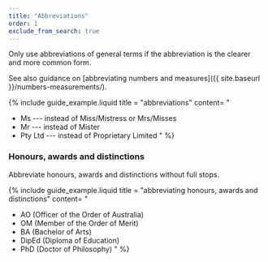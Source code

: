 ```yaml
---
title: "Abbreviations"
order: 1
exclude_from_search: true
---
```


Only use abbreviations of general terms if the abbreviation is the clearer and more common form.

See also guidance on [abbreviating numbers and measures]({{ site.baseurl }}/numbers-measurements/).

{% include guide_example.liquid
  title = "abbreviations"
  content= "
- Ms --- instead of Miss/Mistress or Mrs/Misses
- Mr --- instead of Mister
- Pty Ltd --- instead of Proprietary Limited
"
%}

### Honours, awards and distinctions

Abbreviate honours, awards and distinctions without full stops.

{% include guide_example.liquid
  title = "abbreviating honours, awards and distinctions"
  content= "
- AO (Officer of the Order of Australia)
- OM (Member of the Order of Merit)
- BA (Bachelor of Arts)
- DipEd (Diploma of Education)
- PhD (Doctor of Philosophy)
"
%}
